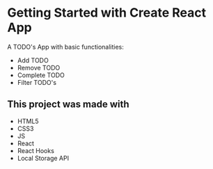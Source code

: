 # Getting Started with Create React App

A TODO's App with basic functionalities:

- Add TODO
- Remove TODO
- Complete TODO
- Filter TODO's

## This project was made with

- HTML5
- CSS3
- JS
- React
- React Hooks
- Local Storage API
